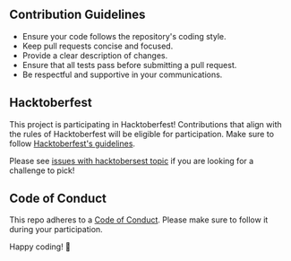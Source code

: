 ## Contribution Guidelines
* Ensure your code follows the repository's coding style.
* Keep pull requests concise and focused.
* Provide a clear description of changes.
* Ensure that all tests pass before submitting a pull request.
* Be respectful and supportive in your communications.
  
## Hacktoberfest
This project is participating in Hacktoberfest! Contributions that align with the rules of Hacktoberfest will be eligible for participation. Make sure to follow [Hacktoberfest's guidelines](https://hacktoberfest.com/participation/#values).

Please see [issues with hacktobersest topic](https://github.com/cakeinpanic/jira-description-action/labels/hacktoberfest) if you are looking for a challenge to pick!

## Code of Conduct
This repo adheres to a [Code of Conduct](./coc.md). Please make sure to follow it during your participation.

Happy coding! 🎉
